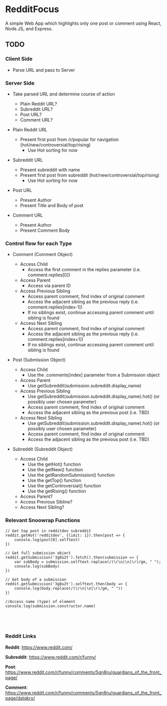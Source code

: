 # RedditFocus #
A simple Web App which highlights only one post or comment using React, Node.JS, and Express.

## TODO ##

### Client Side ###

- Parse URL and pass to Server

### Server Side ###

- Take parsed URL and determine course of action
    - Plain Reddit URL?
    - Subreddit URL?
    - Post URL?
    - Comment URL?

- Plain Reddit URL
    - Present first post from /r/popular for navigation (hot/new/controversial/top/rising)
        - Use Hot sorting for now

- Subreddit URL
    - Present subreddit with name
    - Present first post from subreddit (hot/new/controversial/top/rising)
        - Use Hot sorting for now

- Post URL
    - Present Author
    - Present Title and Body of post

- Comment URL
    - Present Author
    - Present Comment Body

### Control flow for each Type ###

- Comment (Comment Object)
    - Access Child
        - Access the first comment in the replies parameter (i.e. comment.replies[0])
    - Access Parent
        - Access via parent ID
    - Access Previous Sibling
        - Access parent comment, find index of original comment
        - Access the adjacent sibling as the previous reply (i.e. comment.replies[index-1])
        - If no siblings exist, continue accessing parent comment until sibling is found
    - Access Next Sibling
        - Access parent comment, find index of original comment
        - Access the adjacent sibling as the previous reply (i.e. comment.replies[index+1])
        - If no siblings exist, continue accessing parent comment until sibling is found

- Post (Submission Object)
    - Access Child
        - Use the .comments[index] parameter from a Submission object
    - Access Parent
        - Use getSubreddit(submission.subreddit.display_name)
    - Access Previous Sibling
        - Use getSubreddit(submission.subreddit.display_name).hot() (or possibly user chosen parameter)
        - Access parent comment, find index of original comment
        - Access the adjacent sibling as the previous post (i.e. TBD)
    - Access Next Sibling
        - Use getSubreddit(submission.subreddit.display_name).hot() (or possibly user chosen parameter)
        - Access parent comment, find index of original comment
        - Access the adjacent sibling as the previous post (i.e. TBD)

- Subreddit (Subreddit Object)
    - Access Child
        - Use the getHot() function
        - Use the getNew() function
        - Use the getRandomSubmission() function
        - Use the getTop() function
        - Use the getControversial() function
        - Use the getRising() function
    - Access Parent?
    - Access Previous Sibline?
    - Access Next Sibling?





### Relevant Snoowrap Functions ###

```
// Get top post in redditdev subreddit
reddit.getHot('redditdev', {limit: 1}).then(post => {
    console.log(post[0].selftext)
})

// Get full submission object
reddit.getSubmission('3g8u2t').fetch().then(submission => {
    var subBody = submission.selftext.replace(/(\r\n|\n|\r)/gm, " ");
    console.log(subBody)
})

// Get body of a submission
reddit.getSubmission('3g8u2t').selftext.then(body => {
    console.log(body.replace(/(\r\n|\n|\r)/gm, " "))
})

//Access name (type) of element
console.log(submission.constructor.name)





```

### Reddit Links ###

**Reddit**: https://www.reddit.com/

**Subreddit**: https://www.reddit.com/r/funny/

**Post**: https://www.reddit.com/r/funny/comments/5gn8ru/guardians_of_the_front_page/

**Comment**: https://www.reddit.com/r/funny/comments/5gn8ru/guardians_of_the_front_page/datqkrx/